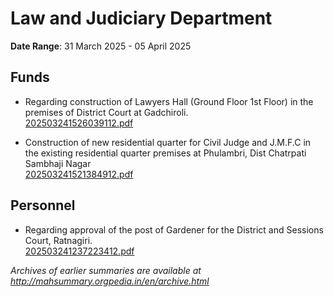 # Law and Judiciary Department

**Date Range**: 31 March 2025 - 05 April 2025


## Funds
- Regarding construction of Lawyers Hall (Ground Floor  1st Floor) in the premises of District Court at Gadchiroli.\
  [202503241526039112.pdf](https://gr.maharashtra.gov.in/Site/Upload/Government%20Resolutions/English/202503241526039112.pdf)

- Construction of new residential quarter for Civil Judge and J.M.F.C in the existing residential quarter premises at Phulambri, Dist Chatrpati Sambhaji Nagar\
  [202503241521384912.pdf](https://gr.maharashtra.gov.in/Site/Upload/Government%20Resolutions/English/202503241521384912.pdf)

## Personnel
- Regarding approval of the post of Gardener for the District and Sessions Court, Ratnagiri.\
  [202503241237223412.pdf](https://gr.maharashtra.gov.in/Site/Upload/Government%20Resolutions/English/202503241237223412.pdf)


*Archives of earlier summaries are available at http://mahsummary.orgpedia.in/en/archive.html*